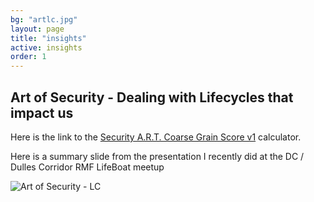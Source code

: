 ```yaml
---
bg: "artlc.jpg"
layout: page
title: "insights"
active: insights
order: 1
---
```

## Art of Security - Dealing with Lifecycles that impact us

Here is the link to the <a href="https://forms.office.com/Pages/ResponsePage.aspx?id=sCcL4y7YvESdCVcMcTuu4OIitblMf7hIhnaXAD0Y67FUQk1DUUIxNTFPTDRTMDdMTlkxOEtTVTRIVy4u" target="_blank">Security A.R.T. Coarse Grain Score v1</a> calculator.

Here is a summary slide from the presentation I recently did at the DC / Dulles Corridor RMF LifeBoat meetup

![Art of Security - LC](artlc.jpg)